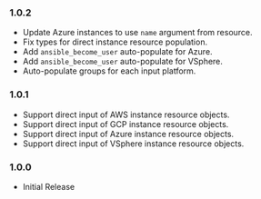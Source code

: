 ### 1.0.2
- Update Azure instances to use `name` argument from resource.
- Fix types for direct instance resource population.
- Add `ansible_become_user` auto-populate for Azure.
- Add `ansible_become_user` auto-populate for VSphere.
- Auto-populate groups for each input platform.

### 1.0.1
- Support direct input of AWS instance resource objects.
- Support direct input of GCP instance resource objects.
- Support direct input of Azure instance resource objects.
- Support direct input of VSphere instance resource objects.

### 1.0.0
- Initial Release
